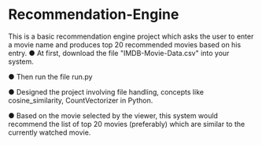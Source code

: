 # Recommendation-Engine

This is a basic recommendation engine project which asks the user to enter a movie name and produces top 20 recommended movies based on his entry.
● At first, download the file "IMDB-Movie-Data.csv" into your system.

● Then run the file run.py

● Designed the project involving file handling, concepts like cosine_similarity, CountVectorizer in Python. 

● Based on the movie selected by the viewer, this system would recommend the list of top 20 movies (preferably) which are similar to the currently watched movie.
